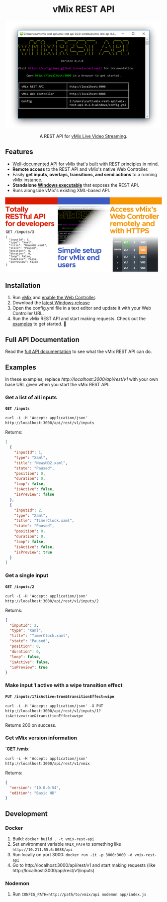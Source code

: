 <h1 align="center">vMix REST API</h1>
<p align="center">
  <img src="/docs/screenshot.png?raw=true" alt="vMix REST API" width="500">
</p>
<p align="center">
  A REST API for <a href="https://www.vmix.com/" target="_blank">vMix Live Video Streaming</a>.
</p>

## Features
* [Well-documented API](https://curtgrimes.github.io/vmix-rest-api) for vMix that's built with REST principles in mind.
* **Remote access** to the REST API and vMix's native Web Controller.
* Easily **get inputs, overlays, transitions, and send actions** to a running vMix instance.
* **Standalone [Windows executable](https://github.com/curtgrimes/vmix-rest-api/releases/latest)** that exposes the REST API.
* Runs alongside vMix's existing XML-based API.

<p align="center">
  <img src="/docs/vmix-web-api-features.png?raw=true" alt="vMix REST API Features" width="700">
</p>

## Installation
1. Run [vMix](https://www.vmix.com) and [enable the Web Controller](https://www.vmix.com/knowledgebase/article.aspx/69/how-to-control-vmix-from-a-web-browser-using-vmix-web-controller).
1. Download the [latest Windows release](https://github.com/curtgrimes/vmix-rest-api/releases/latest)
1. Open the config.yml file in a text editor and update it with your Web Controller URL.
1. Run the vMix REST API and start making requests. Check out the [examples](#examples) to get started. 🤖

## Full API Documentation
Read the [full API documentation](https://curtgrimes.github.io/vmix-rest-api/) to see what the vMix REST API can do.

## Examples
In these examples, replace *http://localhost:3000/api/rest/v1* with your own base URL given when you start the vMix REST API.

### Get a list of all inputs
**`GET /inputs`**
```
curl -i -H 'Accept: application/json' http://localhost:3000/api/rest/v1/inputs
```
Returns:
```json
[
  {
    "inputId": 1,
    "type": "Xaml",
    "title": "NewsHD2.xaml",
    "state": "Paused",
    "position": 0,
    "duration": 0,
    "loop": false,
    "isActive": false,
    "isPreview": false
  },
  {
    "inputId": 2,
    "type": "Xaml",
    "title": "TimerClock.xaml",
    "state": "Paused",
    "position": 0,
    "duration": 0,
    "loop": false,
    "isActive": false,
    "isPreview": true
  }
]
```

### Get a single input
**`GET /inputs/2`**
```
curl -i -H 'Accept: application/json' http://localhost:3000/api/rest/v1/inputs/2
```
Returns:
```json
{
  "inputId": 2,
  "type": "Xaml",
  "title": "TimerClock.xaml",
  "state": "Paused",
  "position": 0,
  "duration": 0,
  "loop": false,
  "isActive": false,
  "isPreview": true
}
```

### Make input 1 active with a wipe transition effect
**`PUT /inputs/1?isActive=true&transitionEffect=wipe`**
```
curl -i -H 'Accept: application/json' -X PUT http://localhost:3000/api/rest/v1/inputs/1?isActive=true&transitionEffect=wipe
```
Returns 200 on success.

### Get vMix version information
**`GET /vmix**
```
curl -i -H 'Accept: application/json' http://localhost:3000/api/rest/v1/vmix
```
Returns:
```json
{
  "version": "19.0.0.54",
  "edition": "Basic HD"
}
```


## Development
### Docker
1. Build: `docker build . -t vmix-rest-api`
1. Set environment variable `VMIX_PATH` to something like `http://10.211.55.6:8088/api`
1. Run locally on port 3000: `docker run -it -p 3000:3000 -d vmix-rest-api`
1. Go to http://localhost:3000/api/rest/v1 and start making requests (like http://localhost:3000/api/rest/v1/inputs)

### Nodemon
1. Run `CONFIG_PATH=http://path/to/vmix/api nodemon app/index.js`